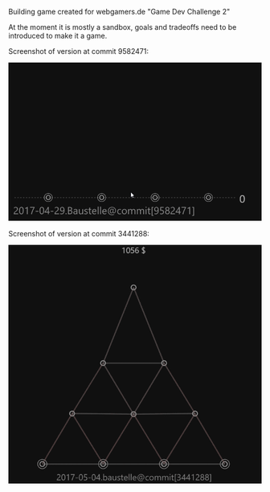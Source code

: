 Building game created for webgamers.de "Game Dev Challenge 2"

At the moment it is mostly a sandbox, goals and tradeoffs need to be introduced to make it a game.

Screenshot of version at commit 9582471:

![Screenshot of version at commit 9582471](/devlog/2017-04-29.Baustelle@commit[9582471].gif?raw=true)

Screenshot of version at commit 3441288:

![Screenshot of version at commit 3441288](/devlog/2017-05-04.baustelle.at-commit[3441288].gif?raw=true)


